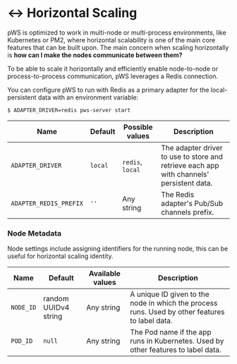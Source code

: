 # ↔ Horizontal Scaling

pWS is optimized to work in multi-node or multi-process environments, like Kubernetes or PM2, where horizontal scalability is one of the main core features that can be built upon. The main concern when scaling horizontally is **how can I make the nodes communicate between them?**

To be able to scale it horizontally and efficiently enable node-to-node or process-to-process communication, pWS leverages a Redis connection.

You can configure pWS to run with Redis as a primary adapter for the local-persistent data with an environment variable:

```
$ ADAPTER_DRIVER=redis pws-server start
```

| Name                   | Default | Possible values  | Description                                                                              |
| ---------------------- | ------- | ---------------- | ---------------------------------------------------------------------------------------- |
| `ADAPTER_DRIVER`       | `local` | `redis`, `local` | The adapter driver to use to store and retrieve each app with channels' persistent data. |
| `ADAPTER_REDIS_PREFIX` | `''`    | Any string       | The Redis adapter's Pub/Sub channels prefix.                                             |

### Node Metadata

Node settings include assigning identifiers for the running node, this can be useful for horizontal scaling identity.

| Name      | Default              | Available values | Description                                                                                    |
| --------- | -------------------- | ---------------- | ---------------------------------------------------------------------------------------------- |
| `NODE_ID` | random UUIDv4 string | Any string       | A unique ID given to the node in which the process runs. Used by other features to label data. |
| `POD_ID`  | `null`               | Any string       | The Pod name if the app runs in Kubernetes. Used by other features to label data.              |

